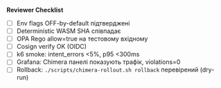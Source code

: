 **Reviewer Checklist**
- [ ] Env flags OFF-by-default підтверджені
- [ ] Deterministic WASM SHA співпадає
- [ ] OPA Rego allow=true на тестовому вхідному
- [ ] Cosign verify OK (OIDC)
- [ ] k6 smoke: intent_errors <5%, p95 <300ms
- [ ] Grafana: Chimera панелі показують трафік, violations=0
- [ ] Rollback: `./scripts/chimera-rollout.sh rollback` перевірений (dry-run)